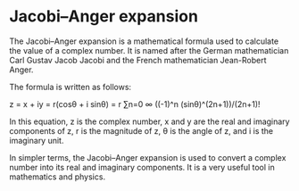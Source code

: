 # Jacobi–Anger expansion

The Jacobi–Anger expansion is a mathematical formula used to calculate the value of a complex number. It is named after the German mathematician Carl Gustav Jacob Jacobi and the French mathematician Jean-Robert Anger. 

The formula is written as follows:

z = x + iy = r(cosθ + i sinθ) = r ∑n=0 ∞ ((-1)^n (sinθ)^(2n+1))/(2n+1)!

In this equation, z is the complex number, x and y are the real and imaginary components of z, r is the magnitude of z, θ is the angle of z, and i is the imaginary unit. 

In simpler terms, the Jacobi–Anger expansion is used to convert a complex number into its real and imaginary components. It is a very useful tool in mathematics and physics.
